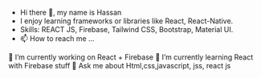 - Hi there 👋, my name is Hassan
- I enjoy learning frameworks or libraries like React, React-Native.
- Skills: REACT JS, Firebase, Tailwind CSS, Bootstrap, Material UI.
- 📫 How to reach me ...

 🔭 I’m currently working on React + Firebase
 🌱 I’m currently learning React with Firebase stuff
 💬 Ask me about Html,css,javascript, jss, react js

